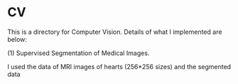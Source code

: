 # CV
This is a directory for Computer Vision.
Details of what I implemented are below:


(1) Supervised Segmentation of Medical Images. 
   
   I used the data of MRI images of hearts (256*256 sizes) and the segmented data 
